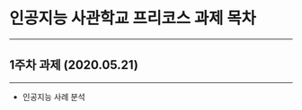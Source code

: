 # 인공지능 사관학교 프리코스 과제 목차
-----------------------------------------
## 1주차 과제 (2020.05.21)
-----------------------------------------
* 인공지능 사례 분석
